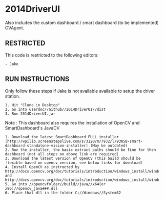 2014DriverUI
============

Also includes the custom dashboard / smart dashboard (to be implemented) CVAgent.

RESTRICTED
------------
This code is restricted to the following editors:

	- Jake

RUN INSTRUCTIONS
------------
  Only follow these steps if Jake is not available available to setup the driver station.
  
	1. Hit "Clone in Desktop"
	2. Go into userdoc//Github//2014DriverUI//dist
	3. Run 2014DriverUI.jar
	
  
  Note : This dashboard also requires the installation of OpenCV and SmartDashboard's JavaCV
	
	1. Download the latest SmartDashboard FULL installer (http://wpilib.screenstepslive.com/s/3120/m/7932/l/93058-smart-dashboard-standalone-vision-installer) (May be outdated)
	2. Run the installer, the basic extract paths should be fine for then dashboard (not all steps on above link are required)
	3. Download the latest version of OpenCV (this build should be flexible based on opencv version, see below links for download)
	4. Install OpenCV as instructed by http://docs.opencv.org/doc/tutorials/introduction/windows_install/windows_install.html and http://docs.opencv.org/doc/tutorials/introduction/windows_install/windows_install.html#windowssetpathandenviromentvariable
	5. Go into //opencvfolder//build//java//x64(or x86)//opencv_java###.dll
	6. Place that dll in the folder C://Windows//System32
